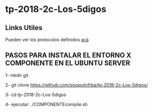 # tp-2018-2c-Los-5digos

## **Links Utiles**

Pueden ver los protocolos definidos [acá](https://docs.google.com/spreadsheets/d/1hhqVDnWOq_juExsvsGi_EzyWXXH6rFCvy2nLgm4vQDo/edit?usp=sharing)

## **PASOS PARA INSTALAR EL ENTORNO X COMPONENTE EN EL UBUNTU SERVER**
1- mkdir git

2- git clone https://github.com/sisoputnfrba/tp-2018-2c-Los-5digos/

3- cd tp-2018-2c-Los-5digos

4- ejecutar: ./COMPONENTEcompile.sh
